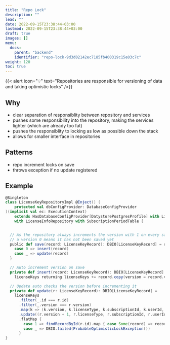 ```yaml
---
title: "Repo Lock"
description: ""
lead: ""
date: 2022-09-15T23:38:44+03:00
lastmod: 2022-09-15T23:38:44+03:00
draft: true
images: []
menu:
  docs:
    parent: "backend"
    identifier: "repo-lock-9d3d02142ec7185fb400319c15e03c7c"
weight: 120
toc: true
---
```



{{< alert icon="💡" text="Repositories are responsible for versioning of data and taking optimistic locks" />}}	


## Why
- clear separation of responsiblity between repository and services
- pushes some responsibility into the repository, making the services lighter (which are already too fat)
- pushes the responsiblity to locking as low as possible down the stack
- allows for smaller interface in repositories

## Patterns
- repo increment locks on save
- throws exception if no update registered


## Example


```scala
@Singleton
class LicenseKeyRepositoryImpl @Inject() (
    protected val dbConfigProvider: DatabaseConfigProvider
)(implicit val ec: ExecutionContext)
    extends HasDatabaseConfigProvider[DatystorePostgresProfile] with LicenseKeyTable with LicenseKeyRepository
    with LicenseInfoRepository with SubscriptionPeriodTable {


  // As the repository always increments the version with 1 on every save,
  // a version 0 means it has not been saved yet
  public def save(record: LicenseKeyRecord): DBIO[LicenseKeyRecord] = record.version match {
    case 0 => insert(record)
    case _ => update(record)
  }

  // Auto increment version on save
  private def insert(record: LicenseKeyRecord): DBIO[LicenseKeyRecord] =
    licenseKeys returning licenseKeys += record.copy(version = record.version + 1)

  // Update auto checks the version before incrementing it
  private def update(r: LicenseKeyRecord): DBIO[LicenseKeyRecord] =
    licenseKeys
      .filter(_.id === r.id)
      .filter(_.version === r.version)
      .map(k => (k.version, k.licenseType, k.subscriptionId, k.userId, k.adobeId, k.assignedToUserAt, k.endsAt))
      .update((r.version + 1, r.licenseType, r.subscriptionId, r.userId, r.adobeId, r.assignedToUserAt, r.endsAt))
      .flatMap {
        case 1 => findRecordById(r.id).map { case Some(record) => record }
        case _ => DBIO.failed(ProbableOptimisticLockException())
      }
}

```